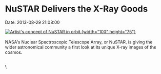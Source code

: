 NuSTAR Delivers the X-Ray Goods
===============================

Date: 2013-08-29 21:08:00

[![Artist\'s concept of NuSTAR in
orbit.](http://www.jpl.nasa.gov/images/nustar/20120217/pia15265-th.jpg){width="100"
height="75"}](http://www.jpl.nasa.gov/news/news.cfm?release=2013-264&rn=news.xml&rst=3889)\
\
NASA\'s Nuclear Spectroscopic Telescope Array, or NuSTAR, is giving the
wider astronomical community a first look at its unique X-ray images of
the cosmos.

\
\
